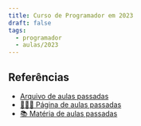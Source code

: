 ```yaml
---
title: Curso de Programador em 2023
draft: false
tags:
  - programador
  - aulas/2023
---
```


## Referências

- [Arquivo de aulas passadas](links-de-aulas-programador-2023.md)
- [👨🏻‍💻 Página de aulas passadas](https://jocile.notion.site/Programador-de-Sistemas-Site-4e2b34158da7449fbaa498d7e83a6dd9)
- [📚 Matéria de aulas passadas](https://jocile.com/aulas/tags/programador/)
